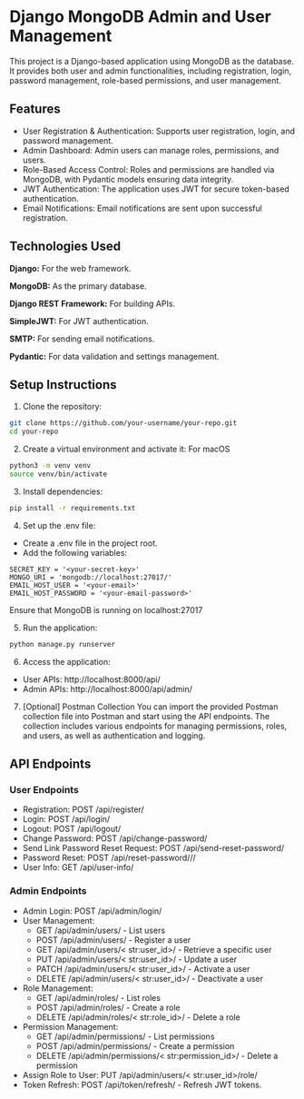
# Django MongoDB Admin and User Management

This project is a Django-based application using MongoDB as the database. It provides both user and admin functionalities, including registration, login, password management, role-based permissions, and user management.


## Features

- User Registration & Authentication: Supports user registration, login, and password management.
- Admin Dashboard: Admin users can manage roles, permissions, and users.
- Role-Based Access Control: Roles and permissions are handled via MongoDB, with Pydantic models ensuring data integrity.
- JWT Authentication: The application uses JWT for secure token-based authentication.
- Email Notifications: Email notifications are sent upon successful registration.


## Technologies Used

**Django:** For the web framework.

**MongoDB:** As the primary database.

**Django REST Framework:**  For building APIs.

**SimpleJWT:** For JWT authentication.

**SMTP:** For sending email notifications.

**Pydantic:** For data validation and settings management.


## Setup Instructions

1. Clone the repository:

```bash
git clone https://github.com/your-username/your-repo.git
cd your-repo
```

2. Create a virtual environment and activate it:
For macOS

```bash
python3 -m venv venv
source venv/bin/activate

```
3. Install dependencies:

```bash
pip install -r requirements.txt
```
4. Set up the .env file:
- Create a .env file in the project root.
- Add the following variables:

```plantext
SECRET_KEY = '<your-secret-key>'
MONGO_URI = 'mongodb://localhost:27017/'
EMAIL_HOST_USER = '<your-email>'
EMAIL_HOST_PASSWORD = '<your-email-password>'

```
Ensure that MongoDB is running on localhost:27017

5. Run the application:

```bash
python manage.py runserver
```
6. Access the application:
- User APIs: http://localhost:8000/api/
- Admin APIs: http://localhost:8000/api/admin/


7. [Optional] Postman Collection
You can import the provided Postman collection file into Postman and start using the API endpoints. The collection includes various endpoints for managing permissions, roles, and users, as well as authentication and logging.
## API Endpoints
### User Endpoints

- Registration: POST /api/register/
- Login: POST /api/login/
- Logout: POST /api/logout/
- Change Password: POST /api/change-password/
- Send Link Password Reset Request: POST /api/send-reset-password/
- Password Reset: POST /api/reset-password/<uid>/<token>/
- User Info: GET /api/user-info/

### Admin Endpoints
- Admin Login: POST /api/admin/login/
- User Management:
    - GET /api/admin/users/ - List users
    - POST /api/admin/users/ - Register a user
    - GET /api/admin/users/< str:user_id>/ - Retrieve a specific user
    - PUT /api/admin/users/< str:user_id>/ - Update a user
    - PATCH /api/admin/users/< str:user_id>/ - Activate a user
    - DELETE /api/admin/users/< str:user_id>/ - Deactivate a user
- Role Management:
    - GET /api/admin/roles/ - List roles
    - POST /api/admin/roles/ - Create a role
    - DELETE /api/admin/roles/< str:role_id>/ - Delete a role
- Permission Management:
     - GET /api/admin/permissions/ - List permissions
     - POST /api/admin/permissions/ - Create a permission
     - DELETE /api/admin/permissions/< str:permission_id>/ - Delete a permission
- Assign Role to User: PUT /api/admin/users/< str:user_id>/role/
- Token Refresh: POST /api/token/refresh/ - Refresh JWT tokens.
